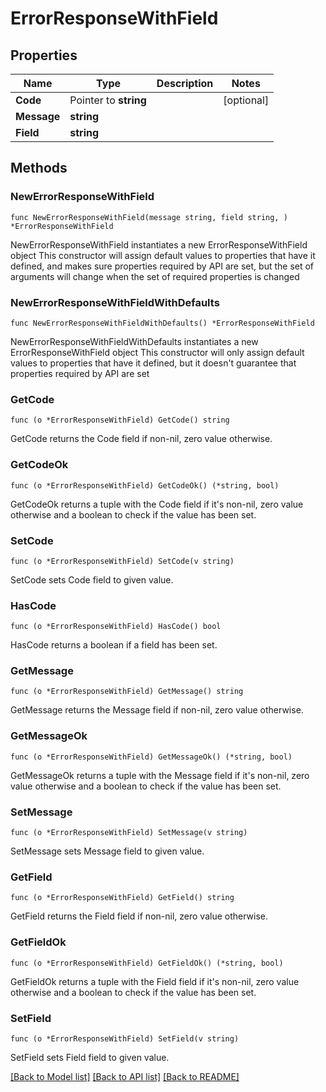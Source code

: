 # ErrorResponseWithField

## Properties

Name | Type | Description | Notes
------------ | ------------- | ------------- | -------------
**Code** | Pointer to **string** |  | [optional] 
**Message** | **string** |  | 
**Field** | **string** |  | 

## Methods

### NewErrorResponseWithField

`func NewErrorResponseWithField(message string, field string, ) *ErrorResponseWithField`

NewErrorResponseWithField instantiates a new ErrorResponseWithField object
This constructor will assign default values to properties that have it defined,
and makes sure properties required by API are set, but the set of arguments
will change when the set of required properties is changed

### NewErrorResponseWithFieldWithDefaults

`func NewErrorResponseWithFieldWithDefaults() *ErrorResponseWithField`

NewErrorResponseWithFieldWithDefaults instantiates a new ErrorResponseWithField object
This constructor will only assign default values to properties that have it defined,
but it doesn't guarantee that properties required by API are set

### GetCode

`func (o *ErrorResponseWithField) GetCode() string`

GetCode returns the Code field if non-nil, zero value otherwise.

### GetCodeOk

`func (o *ErrorResponseWithField) GetCodeOk() (*string, bool)`

GetCodeOk returns a tuple with the Code field if it's non-nil, zero value otherwise
and a boolean to check if the value has been set.

### SetCode

`func (o *ErrorResponseWithField) SetCode(v string)`

SetCode sets Code field to given value.

### HasCode

`func (o *ErrorResponseWithField) HasCode() bool`

HasCode returns a boolean if a field has been set.

### GetMessage

`func (o *ErrorResponseWithField) GetMessage() string`

GetMessage returns the Message field if non-nil, zero value otherwise.

### GetMessageOk

`func (o *ErrorResponseWithField) GetMessageOk() (*string, bool)`

GetMessageOk returns a tuple with the Message field if it's non-nil, zero value otherwise
and a boolean to check if the value has been set.

### SetMessage

`func (o *ErrorResponseWithField) SetMessage(v string)`

SetMessage sets Message field to given value.


### GetField

`func (o *ErrorResponseWithField) GetField() string`

GetField returns the Field field if non-nil, zero value otherwise.

### GetFieldOk

`func (o *ErrorResponseWithField) GetFieldOk() (*string, bool)`

GetFieldOk returns a tuple with the Field field if it's non-nil, zero value otherwise
and a boolean to check if the value has been set.

### SetField

`func (o *ErrorResponseWithField) SetField(v string)`

SetField sets Field field to given value.



[[Back to Model list]](../README.md#documentation-for-models) [[Back to API list]](../README.md#documentation-for-api-endpoints) [[Back to README]](../README.md)


